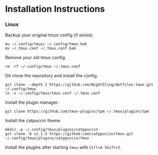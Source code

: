 # Installation Instructions

### Linux

Backup your original tmux config (if exists).

```
mv ~/.config/tmux/ ~/.config/tmux.bak
mv ~/.tmux.conf ~/.tmux.conf.bak
```

Remove your old tmux config.

```
rm -rf ~/.config/tmux ~/.tmux.conf
```

Git clone the repository and install the config.

```
git clone --depth 1 https://github.com/NightSling/dotfiles-tmux.git ~/.config/tmux
ln -s ~/.config/tmux/tmux.conf ~/.tmux.conf
```

Install the plugin manager.

```
git clone https://github.com/tmux-plugins/tpm ~/.tmux/plugins/tpm
```

Install the catpuccin theme

```
mkdir -p ~/.config/tmux/plugins/catppuccin
git clone -b v2.1.3 https://github.com/catppuccin/tmux.git ~/.config/tmux/plugins/catppuccin/tmux
```

Install the plugins after starting `tmux` with `Ctrl+A Shift+I`.
